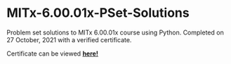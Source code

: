 # MITx-6.00.01x-PSet-Solutions
Problem set solutions to MITx 6.00.01x course using Python. Completed on 27 October, 2021 with a verified certificate. 

Certificate can be viewed <a href="https://courses.edx.org/certificates/349b9c48f53c413194ff420c561a2cb5"><u><b>here!</b></u></a>

